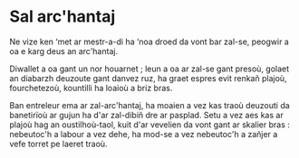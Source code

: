 # Sal arc'hantaj

Ne vize ken ‘met ar mestr-a-di ha ‘noa droed da vont bar zal-se, peogwir a oa e karg deus an arc'hantaj.

Diwallet a oa gant un nor houarnet ; leun a oa ar zal-se gant presoù, golaet an diabarzh deuzoute gant danvez ruz, ha graet espres evit renkañ plajoù, fourchetezoù, kountilli ha loaioù a briz bras.

Ban entreleur ema ar zal-arc'hantaj, ha moaien a vez kas traoù deuzouti da banetirïoù ar gujun ha d'ar zal-dibiñ dre ar pasplad. Setu a vez aes kas ar plajoù hag an oustilhoù-taol, kuit d'ar vevelien da vont gant ar skalier bras : nebeutoc'h a labour a vez dehe, ha mod-se a vez nebeutoc'h a zañjer a vefe torret pe laeret traoù.
